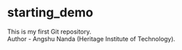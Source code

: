 # starting_demo
This is my first Git repository.
<br>
Author - Angshu Nanda (Heritage Institute of Technology).
